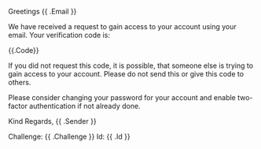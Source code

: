 Greetings {{ .Email }}

We have received a request to gain access to your account using your email. Your verification code is:

{{.Code}}

If you did not request this code, it is possible, that someone else is trying to gain access to your account. Please do not send this or give this code to others.

Please consider changing your password for your account and enable two-factor authentication if not already done.

Kind Regards,
{{ .Sender }}

Challenge: {{ .Challenge }}
Id: {{ .Id }}